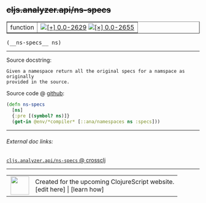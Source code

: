 ## ~~cljs.analyzer.api/ns-specs~~



 <table border="1">
<tr>
<td>function</td>
<td><a href="https://github.com/cljsinfo/cljs-api-docs/tree/0.0-2629"><img valign="middle" alt="[+] 0.0-2629" title="Added in 0.0-2629" src="https://img.shields.io/badge/+-0.0--2629-lightgrey.svg"></a> <a href="https://github.com/cljsinfo/cljs-api-docs/tree/0.0-2655"><img valign="middle" alt="[×] 0.0-2655" title="Removed in 0.0-2655" src="https://img.shields.io/badge/×-0.0--2655-red.svg"></a> </td>
</tr>
</table>


 <samp>
(__ns-specs__ ns)<br>
</samp>

---





Source docstring:

```
Given a namespace return all the original specs for a namspace as originally
provided in the source.
```


Source code @ [github](https://github.com/clojure/clojurescript/blob/r2644/src/clj/cljs/analyzer/api.clj#L48-L53):

```clj
(defn ns-specs
  [ns]
  {:pre [(symbol? ns)]}
  (get-in @env/*compiler* [::ana/namespaces ns :specs]))
```

<!--
Repo - tag - source tree - lines:

 <pre>
clojurescript @ r2644
└── src
    └── clj
        └── cljs
            └── analyzer
                └── <ins>[api.clj:48-53](https://github.com/clojure/clojurescript/blob/r2644/src/clj/cljs/analyzer/api.clj#L48-L53)</ins>
</pre>

-->

---



###### External doc links:

[`cljs.analyzer.api/ns-specs` @ crossclj](http://crossclj.info/fun/cljs.analyzer.api/ns-specs.html)<br>

---

 <table>
<tr><td>
<img valign="middle" align="right" width="48px" src="http://i.imgur.com/Hi20huC.png">
</td><td>
Created for the upcoming ClojureScript website.<br>
[edit here] | [learn how]
</td></tr></table>

[edit here]:https://github.com/cljsinfo/cljs-api-docs/blob/master/cljsdoc/cljs.analyzer.api/ns-specs.cljsdoc
[learn how]:https://github.com/cljsinfo/cljs-api-docs/wiki/cljsdoc-files

<!--

This information was too distracting to show to readers, but I'll leave it
commented here since it is helpful to:

- pretty-print the data used to generate this document
- and show how to retrieve that data



The API data for this symbol:

```clj
{:ns "cljs.analyzer.api",
 :name "ns-specs",
 :signature ["[ns]"],
 :history [["+" "0.0-2629"] ["-" "0.0-2655"]],
 :type "function",
 :full-name-encode "cljs.analyzer.api/ns-specs",
 :source {:code "(defn ns-specs\n  [ns]\n  {:pre [(symbol? ns)]}\n  (get-in @env/*compiler* [::ana/namespaces ns :specs]))",
          :title "Source code",
          :repo "clojurescript",
          :tag "r2644",
          :filename "src/clj/cljs/analyzer/api.clj",
          :lines [48 53]},
 :full-name "cljs.analyzer.api/ns-specs",
 :docstring "Given a namespace return all the original specs for a namspace as originally\nprovided in the source.",
 :removed {:in "0.0-2655", :last-seen "0.0-2644"}}

```

Retrieve the API data for this symbol:

```clj
;; from Clojure REPL
(require '[clojure.edn :as edn])
(-> (slurp "https://raw.githubusercontent.com/cljsinfo/cljs-api-docs/catalog/cljs-api.edn")
    (edn/read-string)
    (get-in [:symbols "cljs.analyzer.api/ns-specs"]))
```

-->
